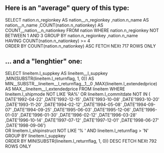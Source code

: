 ## Here is an "average" query of this type:
SELECT
     nation.n_regionkey AS nation__n_regionkey
    ,nation.n_name AS nation__n_name
    ,COUNT(nation.n_nationkey) AS COUNT__nation__n_nationkey 
FROM
     nation 
WHERE
     nation.n_regionkey NOT BETWEEN  1
    AND 3 
GROUP BY
     nation.n_regionkey 
    ,nation.n_name  
HAVING
      COUNT(nation.n_nationkey) >=  4  
ORDER BY
     COUNT(nation.n_nationkey) ASC 
FETCH NEXt 717 ROWS ONLY


## ... and a "lenghtier" one:
SELECT
     lineitem.l_suppkey AS lineitem__l_suppkey
    ,MIN(SUBSTR(lineitem.l_returnflag, 1, 0)) AS MIN__SUBSTR__lineitem__l_returnflag__1__0
    ,MAX(lineitem.l_extendedprice) AS MAX__lineitem__l_extendedprice 
FROM
     lineitem 
WHERE
     lineitem.l_shipmode NOT LIKE  'RA%' 
    OR lineitem.l_commitdate NOT IN  ( DATE'1992-04-22'
    ,DATE'1992-12-15'
    ,DATE'1993-10-08'
    ,DATE'1993-10-20'
    ,DATE'1993-11-20'
    ,DATE'1994-02-12'
    ,DATE'1994-05-08'
    ,DATE'1994-09-07'
    ,DATE'1994-09-25'
    ,DATE'1995-06-03'
    ,DATE'1995-12-06'
    ,DATE'1996-01-03'
    ,DATE'1996-01-30'
    ,DATE'1996-02-12'
    ,DATE'1996-03-28'
    ,DATE'1996-10-14'
    ,DATE'1997-07-12'
    ,DATE'1997-12-01'
    ,DATE'1998-06-27'
    ,DATE'1998-09-06')  
    OR lineitem.l_shipinstruct NOT LIKE  '%           ' 
    AND lineitem.l_returnflag >  'N' 
GROUP BY
     lineitem.l_suppkey  
ORDER BY
     MIN(SUBSTR(lineitem.l_returnflag, 1, 0)) DESC 
FETCH NEXt 792 ROWS ONLY